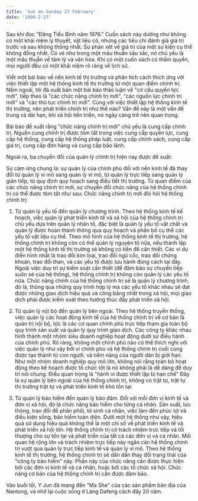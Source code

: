 ```yaml
---
title: 'Sun on Sunday 27 February'
date: '1994-2-27'
---
```

Sau khi đọc "Đặng Tiểu Bình năm 1976." Cuốn sách này dường như không có một khái niệm lý thuyết, vật liệu có, nhưng các tiêu chí đánh giá giá trị trước và sau không thống nhất. Sự phán xét về giá trị của một sự kiện cụ thể không đồng nhất. Có vẻ như trong một mâu thuẫn sâu sắc, nó chủ yếu là một mâu thuẫn về tâm lý và văn hóa. Khi có một cuốn sách có thẩm quyền, mọi người đều có một khái niệm rõ ràng về lịch sử.

Viết một bài báo về nền kinh tế thị trường và phân tích cách thích ứng với việc thiết lập một hệ thống kinh tế thị trường từ một quan điểm chính trị. Năm ngoái, tôi đã xuất bản một bài báo thảo luận về "cơ cấu quyền lực mới", tiếp theo là "các chức năng chính trị mới", "các nguồn lực chính trị mới" và "các thủ tục chính trị mới". Cùng với việc thiết lập hệ thống kinh tế thị trường, nên phát triển chính trị như thế nào? Vấn đề này là một vấn đề trung và dài hạn, khi xã hội tiến triển, nó ngày càng trở nên quan trọng.

Bài báo đề xuất rằng "chức năng chính trị mới" chủ yếu là cung cấp chính trị. Nguồn cung chính trị được tóm tắt trong việc cung cấp quyền lực, cung cấp hệ thống, cung cấp hệ thống pháp luật, cung cấp chính sách, cung cấp giá trị, cung cấp đơn hàng và cung cấp bảo lãnh.

Ngoài ra, ba chuyển đổi của quản lý chính trị hiện nay được đề xuất:

Sự cảm ứng chung là: sự quản lý của chính phủ đối với nền kinh tế đã thay đổi từ quản lý vi mô sang quản lý vĩ mô, từ quản lý trực tiếp sang quản lý gián tiếp, từ quy định quy hoạch sang điều tiết thị trường. Từ quan điểm của các chức năng chính trị mới, sự chuyển đổi chức năng của hệ thống chính trị có thể được tóm tắt như sau: Chức năng chính trị mới đòi hỏi hệ thống chính trị:

1. Từ quản lý yếu tố đến quản lý chương trình. Theo hệ thống kinh tế kế hoạch, việc quản lý phát triển kinh tế và xã hội của hệ thống chính trị chủ yếu dựa trên quản lý nhân tố, đặc biệt là quản lý yếu tố vật chất và quản lý được hoàn thành thông qua quy hoạch và phân bố cụ thể các yếu tố vật liệu cụ thể. Theo mô hình của hệ thống kinh tế thị trường, hệ thống chính trị không còn có thể quản lý nguyên tố nữa, nếu thành lập một hệ thống kinh tế thị trường sẽ không có tiền đề cần thiết. Các ví dụ điển hình nhất là trao đổi kim loại, trao đổi ngũ cốc, trao đổi chứng khoán, trao đổi than, và các yếu tố được lưu hành đúng cách tại đây. Ngoài việc duy trì sự kiểm soát cần thiết (để đảm bảo sự chuyển tiếp suôn sẻ của hệ thống), hệ thống chính trị không còn quản lý các yếu tố nữa. Chức năng chính của hệ thống chính trị sẽ là quản lý chương trình, đó là, thông qua những quy trình hợp lý mà các yếu tố khác nhau sẽ đạt được những giao dịch hiệu quả và công bằng nhất trong xã hội, mọi giao dịch phải được kiểm soát theo hướng thúc đẩy phát triển xã hội.

2. Từ quản lý nội bộ đến quản lý bên ngoài. Theo hệ thống truyền thống, việc quản lý các hoạt động kinh tế của hệ thống chính trị về cơ bản là quản trị nội bộ, tức là các cơ quan chính phủ trực tiếp tham gia toàn bộ quy trình sản xuất và quản lý quy trình giao dịch. Các công ty khác nhau hình thành một nhóm siêu doanh nghiệp hoạt động dưới sự điều hành của chính phủ. Rõ ràng, không một chính phủ nào có thể thích nghi với việc quản lý như vậy bởi vì chính phủ và hệ thống chính trị cuối cùng được tạo thành từ con người, và tiềm năng của người dân bị giới hạn. Như một nhóm doanh nghiệp quy mô lớn, không nói rằng toàn bộ hoạt động theo kế hoạch được tổ chức tốt là nó không phải là dễ dàng để duy trì nói chung. Điều quan trọng là "hành vi được thiết lập bị hạn chế" Đây là sự quản lý bên ngoài của hệ thống chính trị, không có trật tự, trật tự thị trường trật tự và phát triển kinh tế khó tồn tại.

3. Từ quản lý bảo hiểm đến quản lý bảo đảm. Đối với mỗi đơn vị kinh tế và đơn vị xã hội, đó là chức năng bảo hiểm cho từng cá nhân. Sản xuất, lưu thông, trao đổi để phân phối, từ sinh cá nhân, việc làm đến phúc lợi và điều kiện sống, bảo hiểm toàn diện. Dưới một hệ thống như vậy, hiệu quả sử dụng hiệu quả không thể là một chỉ số về phát triển kinh tế và phát triển xã hội lớn. Hệ thống chính trị có trách nhiệm trực tiếp và tối thượng cho sự tồn tại và phát triển của tất cả các đơn vị và cá nhân. Mối quan hệ rộng lớn và trách nhiệm trực tiếp này ngăn cản hệ thống chính trị vượt qua quản lý trực tiếp kinh tế và quản lý vi mô. Theo hệ thống kinh tế thị trường, hệ thống chính trị sẽ dần dần thay đổi trạng thái của "công ty bảo hiểm" này. Phần này của chức năng cần được thực hiện bởi các đơn vị kinh tế và cá nhân, hoặc bởi các tổ chức xã hội. Chức năng cơ bản của hệ thống chính trị cần được đảm bảo.

Vào buổi tối, Y Jun đã mang đến "Ma She" của các sản phẩm bản địa của Nantong, và nhớ lại cuộc sống ở Làng Dafeng cách đây 20 năm.
